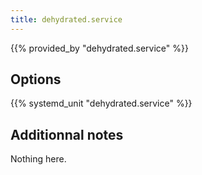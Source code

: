 ```yaml
---
title: dehydrated.service
---
```


{{% provided_by "dehydrated.service" %}}

## Options

{{% systemd_unit "dehydrated.service" %}}

## Additionnal notes

Nothing here.